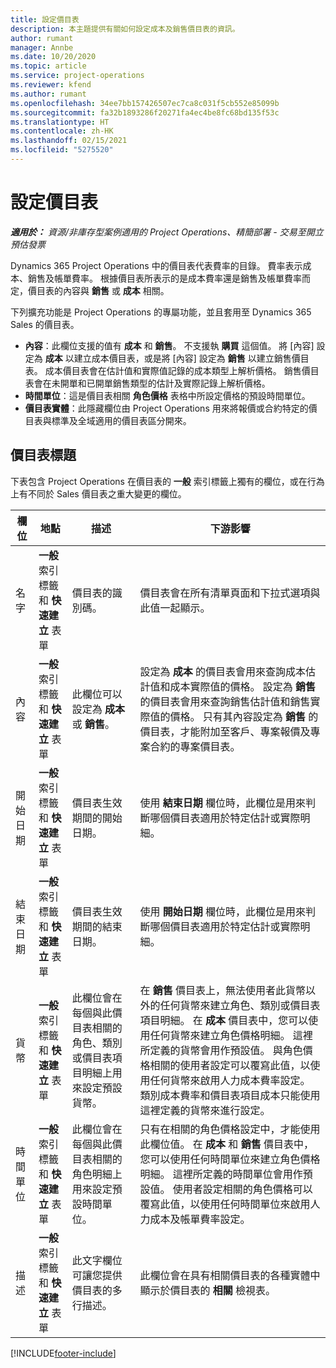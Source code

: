 ```yaml
---
title: 設定價目表
description: 本主題提供有關如何設定成本及銷售價目表的資訊。
author: rumant
manager: Annbe
ms.date: 10/20/2020
ms.topic: article
ms.service: project-operations
ms.reviewer: kfend
ms.author: rumant
ms.openlocfilehash: 34ee7bb157426507ec7ca8c031f5cb552e85099b
ms.sourcegitcommit: fa32b1893286f20271fa4ec4be8fc68bd135f53c
ms.translationtype: HT
ms.contentlocale: zh-HK
ms.lasthandoff: 02/15/2021
ms.locfileid: "5275520"
---
```

# <a name="set-up-price-lists"></a>設定價目表

_**適用於：** 資源/非庫存型案例適用的 Project Operations、精簡部署 - 交易至開立預估發票_

Dynamics 365 Project Operations 中的價目表代表費率的目錄。 費率表示成本、銷售及帳單費率。 根據價目表所表示的是成本費率還是銷售及帳單費率而定，價目表的內容與 **銷售** 或 **成本** 相關。

下列擴充功能是 Project Operations 的專屬功能，並且套用至 Dynamics 365 Sales 的價目表。

- **內容**：此欄位支援的值有 **成本** 和 **銷售**。 不支援執 **購買** 這個值。 將 [內容] 設定為 **成本** 以建立成本價目表，或是將 [內容] 設定為 **銷售** 以建立銷售價目表。 成本價目表會在估計值和實際值記錄的成本類型上解析價格。 銷售價目表會在未開單和已開單銷售類型的估計及實際記錄上解析價格。
- **時間單位**：這是價目表相關 **角色價格** 表格中所設定價格的預設時間單位。
- **價目表實體**：此隱藏欄位由 Project Operations 用來將報價或合約特定的價目表與標準及全域適用的價目表區分開來。

## <a name="price-list-header"></a>價目表標題

下表包含 Project Operations 在價目表的 **一般** 索引標籤上獨有的欄位，或在行為上有不同於 Sales 價目表之重大變更的欄位。

| 欄位 | 地點 | 描述 | 下游影響 |
| --- | --- | --- | --- |
| 名字 | **一般** 索引標籤和 **快速建立** 表單 | 價目表的識別碼。 | 價目表會在所有清單頁面和下拉式選項與此值一起顯示。|
| 內容 | **一般** 索引標籤和 **快速建立** 表單 | 此欄位可以設定為 **成本** 或 **銷售**。 | 設定為 **成本** 的價目表會用來查詢成本估計值和成本實際值的價格。 設定為 **銷售** 的價目表會用來查詢銷售估計值和銷售實際值的價格。 只有其內容設定為 **銷售** 的價目表，才能附加至客戶、專案報價及專案合約的專案價目表。 |
| 開始日期 | **一般** 索引標籤和 **快速建立** 表單 | 價目表生效期間的開始日期。 | 使用 **結束日期** 欄位時，此欄位是用來判斷哪個價目表適用於特定估計或實際明細。 |
| 結束日期 | **一般** 索引標籤和 **快速建立** 表單 | 價目表生效期間的結束日期。 | 使用 **開始日期** 欄位時，此欄位是用來判斷哪個價目表適用於特定估計或實際明細。 |
| 貨幣 | **一般** 索引標籤和 **快速建立** 表單 | 此欄位會在每個與此價目表相關的角色、類別或價目表項目明細上用來設定預設貨幣。 | 在 **銷售** 價目表上，無法使用者此貨幣以外的任何貨幣來建立角色、類別或價目表項目明細。 在 **成本** 價目表中，您可以使用任何貨幣來建立角色價格明細。 這裡所定義的貨幣會用作預設值。 與角色價格相關的使用者設定可以覆寫此值，以使用任何貨幣來啟用人力成本費率設定。 類別成本費率和價目表項目成本只能使用這裡定義的貨幣來進行設定。 |
| 時間單位 | **一般** 索引標籤和 **快速建立** 表單 | 此欄位會在每個與此價目表相關的角色明細上用來設定預設時間單位。 | 只有在相關的角色價格設定中，才能使用此欄位值。 在 **成本** 和 **銷售** 價目表中，您可以使用任何時間單位來建立角色價格明細。 這裡所定義的時間單位會用作預設值。 使用者設定相關的角色價格可以覆寫此值，以使用任何時間單位來啟用人力成本及帳單費率設定。 |
| 描述 | **一般** 索引標籤和 **快速建立** 表單 | 此文字欄位可讓您提供價目表的多行描述。 | 此欄位會在具有相關價目表的各種實體中顯示於價目表的 **相關** 檢視表。 |


[!INCLUDE[footer-include](../includes/footer-banner.md)]